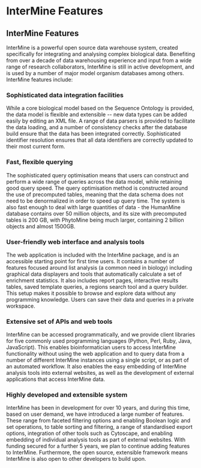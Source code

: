 # InterMine Features

## InterMine Features

InterMine is a powerful open source data warehouse system, created specifically for integrating and analysing complex biological data. Benefiting from over a decade of data warehousing experience and input from a wide range of research collaborators, InterMine is still in active development, and is used by a number of major model organism databases among others. InterMine features include:

### Sophisticated data integration facilities

While a core biological model based on the Sequence Ontology is provided, the data model is flexible and extensible -- new data types can be added easily by editing an XML file. A range of data parsers is provided to facilitate the data loading, and a number of consistency checks after the database build ensure that the data has been integrated correctly. Sophisticated identifier resolution ensures that all data identifiers are correctly updated to their most current form.

### Fast, flexible querying

The sophisticated query optimisation means that users can construct and perform a wide range of queries across the data model, while retaining good query speed. The query optimisation method is constructed around the use of precomputed tables, meaning that the data schema does not need to be denormalized in order to speed up query time. The system is also fast enough to deal with large quantities of data - the HumanMine database contains over 50 million objects, and its size with precomputed tables is 200 GB, with PhytoMine being much larger, containing 2 billion objects and almost 1500GB.

### User-friendly web interface and analysis tools

The web application is included with the InterMine package, and is an accessible starting point for first time users. It contains a number of features focused around list analysis \(a common need in biology\) including graphical data displayers and tools that automatically calculate a set of enrichment statistics. It also includes report pages, interactive results tables, saved template queries, a regions search tool and a query builder. This setup makes it possible to browse and explore data without any programming knowledge. Users can save their data and queries in a private workspace.

### Extensive set of APIs and web tools

InterMine can be accessed programmatically, and we provide client libraries for five commonly used programming languages \(Python, Perl, Ruby, Java, JavaScript\). This enables bioinformatician users to access InterMine functionality without using the web application and to query data from a number of different InterMine instances using a single script, or as part of an automated workflow. It also enables the easy embedding of InterMine analysis tools into external websites, as well as the development of external applications that access InterMine data.

### Highly developed and extensible system

InterMine has been in development for over 10 years, and during this time, based on user demand, we have introduced a large number of features. These range from faceted filtering options and enabling Boolean logic and set operations, to table sorting and filtering, a range of standardised export options, integration of other tools such as Cytoscape, and enabling embedding of individual analysis tools as part of external websites. With funding secured for a further 5 years, we plan to continue adding features to InterMine. Furthermore, the open source, extensible framework means InterMine is also open to other developers to build upon.

